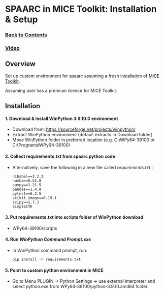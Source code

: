 # SPAARC in MICE Toolkit: Installation & Setup

### [Back to Contents](README.md)

### [Video](videos/1_a_SPAARC_MICE_Toolkit_Installation.mp4)

## Overview
Set up custom environment for spaarc assuming a fresh installation of [MICE Toolkit](https://micetoolkit.com).

Assuming user has a premium licence for MICE Toolkit. 

## Installation  

#### 1. Download & Install WinPython 3.9.10.0 environment

- Download from: https://sourceforge.net/projects/winpython/
- Extract WinPython environment (default extracts in Download folder)
- Move WinPython folder in preferred location (e.g. C:\WPy64-39100 or C:\Programs\WPy64-39100) 

####  2. Collect requirements.txt from spaarc python code

- Alternatively, save the following in a new file called _requirements.txt_ :

    ```
    nibabel==3.2.2
    numba==0.55.0
    numpy==1.21.5
    pandas==1.4.0
    pytest==6.2.5
    scikit_image==0.19.1
    scipy==1.7.3
    SimpleITK
    ```

####  3. Put requirements.txt into scripts folder of WinPython download

- WPy64-39100\scripts


####  4. Run _WinPython Command Prompt.exe_

- In WinPython command prompt, run:

    ```
    pip install -r requirements.txt
    ```

####  5. Point to custom python environment in MICE

- Go to Menu PLUGIN -> Python Settings -> use external interpreter and select python.exe from 
WPy64-39100\python-3.9.10.amd64 folder.
